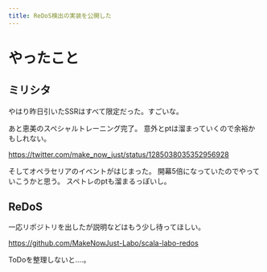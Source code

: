 ```yaml
---
title: ReDoS検出の実装を公開した
---
```


# やったこと

## ミリシタ

やはり昨日引いたSSRはすべて限定だった。すごいな。

あと恵美のスペシャルトレーニング完了。
意外とptは溜まっていくので余裕かもしれない。

<https://twitter.com/make_now_just/status/1285038035352956928>

そしてオペラセリアのイベントがはじまった。
開幕5倍になっていたのでやっていこうかと思う。
スペトレのptも溜まるっぽいし。

## ReDoS

一応リポジトリを出したが説明などはもう少し待ってほしい。

<https://github.com/MakeNowJust-Labo/scala-labo-redos>

ToDoを整理しないと‥‥。
